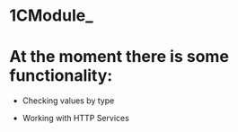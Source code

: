 # 1CModule_

# At the moment there is some functionality:

* Checking values by type  

* Working with HTTP Services  
